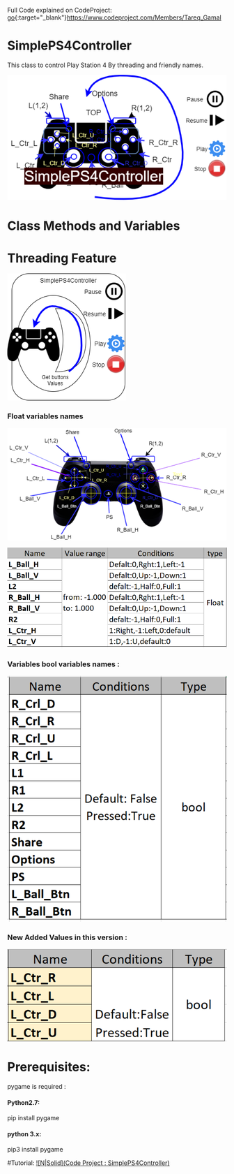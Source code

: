 
Full Code explained on CodeProject:
[go](http://stackoverflow.com){:target="_blank"}https://www.codeproject.com/Members/Tareq_Gamal
# SimplePS4Controller
This class to control Play Station 4  By threading and friendly names.

[![N|Solid](https://github.com/ArabicRobotics/SimplePS4Controller/blob/master/SimplePS4Controller.png)](https://github.com/ArabicRobotics/SimplePS4Controller/blob/master/SimplePS4Controller.png)
# Class Methods and Variables
# Threading Feature
[![N|Solid](https://github.com/ArabicRobotics/SimplePS4Controller/blob/master/threadingActions.png)](https://github.com/ArabicRobotics/SimplePS4Controller/blob/master/threadingActions.png)


### Float variables names

[![N|Solid](https://github.com/ArabicRobotics/SimplePS4Controller/blob/master/article.png)](https://github.com/ArabicRobotics/SimplePS4Controller/blob/master/article.png)



[![N|Solid](https://github.com/ArabicRobotics/SimplePS4Controller/blob/master/mapNames2.png)](https://github.com/ArabicRobotics/SimplePS4Controller/blob/master/mapNames2.png)


### Variables bool variables names :

[![N|Solid](https://github.com/ArabicRobotics/SimplePS4Controller/blob/master/mapNames1.png)](https://github.com/ArabicRobotics/SimplePS4Controller/blob/master/mapNames1.png)



### New Added Values in this version :


[![N|Solid](https://github.com/ArabicRobotics/SimplePS4Controller/blob/master/mapNewNames.png)](https://github.com/ArabicRobotics/SimplePS4Controller/blob/master/mapNewNames.png)


# Prerequisites:
pygame is required :
#### Python2.7:
pip install pygame

#### python 3.x:
pip3 install pygame 





#Tutorial: 
[![N|Solid](Code Project : SimplePS4Controller)](https://nodesource.com/products/nsolid)
